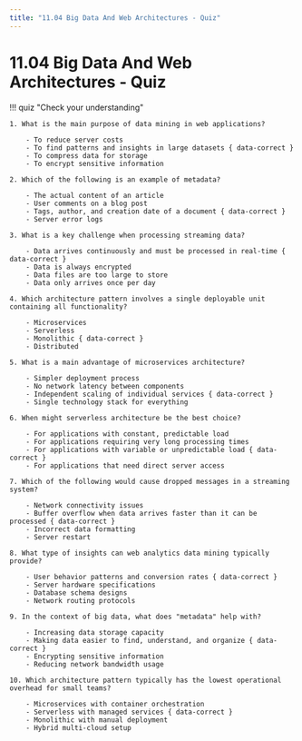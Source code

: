 ```yaml
---
title: "11.04 Big Data And Web Architectures - Quiz"
---
```


# 11.04 Big Data And Web Architectures - Quiz

!!! quiz "Check your understanding"

    1. What is the main purpose of data mining in web applications?

        - To reduce server costs
        - To find patterns and insights in large datasets { data-correct }
        - To compress data for storage
        - To encrypt sensitive information

    2. Which of the following is an example of metadata?

        - The actual content of an article
        - User comments on a blog post
        - Tags, author, and creation date of a document { data-correct }
        - Server error logs

    3. What is a key challenge when processing streaming data?

        - Data arrives continuously and must be processed in real-time { data-correct }
        - Data is always encrypted
        - Data files are too large to store
        - Data only arrives once per day

    4. Which architecture pattern involves a single deployable unit containing all functionality?

        - Microservices
        - Serverless
        - Monolithic { data-correct }
        - Distributed

    5. What is a main advantage of microservices architecture?

        - Simpler deployment process
        - No network latency between components
        - Independent scaling of individual services { data-correct }
        - Single technology stack for everything

    6. When might serverless architecture be the best choice?

        - For applications with constant, predictable load
        - For applications requiring very long processing times
        - For applications with variable or unpredictable load { data-correct }
        - For applications that need direct server access

    7. Which of the following would cause dropped messages in a streaming system?

        - Network connectivity issues
        - Buffer overflow when data arrives faster than it can be processed { data-correct }
        - Incorrect data formatting
        - Server restart

    8. What type of insights can web analytics data mining typically provide?

        - User behavior patterns and conversion rates { data-correct }
        - Server hardware specifications
        - Database schema designs
        - Network routing protocols

    9. In the context of big data, what does "metadata" help with?

        - Increasing data storage capacity
        - Making data easier to find, understand, and organize { data-correct }
        - Encrypting sensitive information
        - Reducing network bandwidth usage

    10. Which architecture pattern typically has the lowest operational overhead for small teams?

        - Microservices with container orchestration
        - Serverless with managed services { data-correct }
        - Monolithic with manual deployment
        - Hybrid multi-cloud setup
